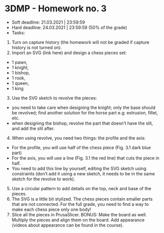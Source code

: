# 3DMP -  Homework no. 3
* Soft deadline: 21.03.2021 | 23:59:59
* Hard deadline:  24.03.2021 | 23:59:59 (50% of the grade) 
* Tasks:
1. Turn on capture history (the homework will not be graded if capture history is not turned on).
2. Import an SVG (link here) and design a chess pieces set:
 * 1 pawn,
 * 1 knight, 
 * 1 bishop,
 * 1 rook, 
 * 1 queen,
 * 1 king
3. Use the SVG sketch to revolve the pieces: 
  * you need to take care when designing the knight; only the base should be revolved; find another solution for the horse part e.g: extrusion, fillet, etc.
  * when designing the bishop, revolve the part that doesn’t have the slit, and add the slit after.
4. When using revolve, you need two things: the profile and the axis:
  * For the profile, you will use half of the chess piece (Fig. 3.1 dark blue part)
  * For the axis, you will use a line (Fig. 3.1 the red line) that cuts the piece in half. 
  * You need to add this line by yourself, editing the SVG sketch using constraints (don’t add it using a new sketch, it needs to be in the same sketch for the revolve to work).
5. Use a circular pattern to add details on the top, neck and base of the pieces.
6. The SVG is a little bit stylized. The chess pieces contain smaller parts that are not connected. For the full grade, you need to find a way to make each chess piece only one body!
7. Slice all the pieces in PrusaSlicer.
BONUS: Make the board as well. Multiply the pieces and align them on the board. Add appearance (videos about appearance can be found in the course).

